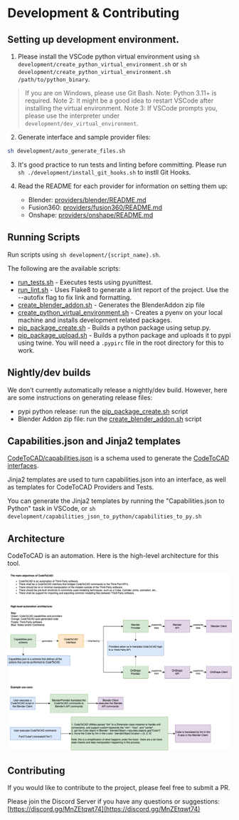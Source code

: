 # Development & Contributing

## Setting up development environment.

1. Please install the VSCode python virtual environment using
   `sh development/create_python_virtual_environment.sh`
   or
   `sh development/create_python_virtual_environment.sh /path/to/python_binary`.

> If you are on Windows, please use Git Bash.
> Note: Python 3.11+ is required.
> Note 2: It might be a good idea to restart VSCode after installing the virtual environment.
> Note 3: If VSCode prompts you, please use the interpreter under `development/dev_virtual_environment`.

2. Generate interface and sample provider files:

```sh
sh development/auto_generate_files.sh
```

3. It's good practice to run tests and linting before committing. Please run `sh ./development/install_git_hooks.sh` to instll Git Hooks.

4. Read the README for each provider for information on setting them up:
   - Blender: [providers/blender/README.md](../providers/blender/README.md)
   - Fusion360: [providers/fusion360/README.md](../providers/fusion360/README.md)
   - Onshape: [providers/onshape/README.md](../providers/onshape/README.md)

## Running Scripts

Run scripts using `sh development/{script_name}.sh`.

The following are the available scripts:

- [run_tests.sh](./run_tests.sh) - Executes tests using pyunittest.
- [run_lint.sh](./run_lint.sh) - Uses Flake8 to generate a lint report of the project. Use the --autofix flag to fix link and formatting.
- [create_blender_addon.sh](./create_blender_addon.sh) - Generates the BlenderAddon zip file
- [create_python_virtual_environment.sh](./create_python_virtual_environment.sh) - Creates a pyenv on your local machine and installs development related packages.
- [pip_package_create.sh](./pip_package_create.sh) - Builds a python package using setup.py.
- [pip_package_upload.sh](./pip_package_upload.sh) - Builds a python package and uploads it to pypi using twine. You will need a `.pypirc` file in the root directory for this to work.


## Nightly/dev builds

We don't currently automatically release a nightly/dev build. However, here are some instructions on generating release files:

- pypi python release: run the [pip_package_create.sh](./pip_package_create.sh) script
- Blender Addon zip file: run the [create_blender_addon.sh](./create_blender_addon.sh) script

## Capabilities.json and Jinja2 templates

[CodeToCAD/capabilities.json](./CodeToCAD/capabilities.json) is a schema used to generate the [CodeToCAD interfaces](./CodeToCAD/interfaces/).

Jinja2 templates are used to turn capabilities.json into an interface, as well as templates for CodeToCAD Providers and Tests.

You can generate the Jinja2 templates by running the "Capabilities.json to Python" task in VSCode, or `sh development/capabilities_json_to_python/capabilities_to_py.sh`

## Architecture

CodeToCAD is an automation. Here is the high-level architecture for this tool.

![Architecture](https://raw.githubusercontent.com/CodeToCAD/CodeToCAD/develop/docs/CodeToCAD%20architecture%20overview.drawio.png)

## Contributing

If you would like to contribute to the project, please feel free to submit a PR.

Please join the Discord Server if you have any questions or suggestions: [https://discord.gg/MnZEtqwt74](https://discord.gg/MnZEtqwt74)

